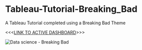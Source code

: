 # Tableau-Tutorial-Breaking_Bad
A Tableau Tutorial completed using a Breaking Bad Theme


<<<[LINK TO ACTIVE DASHBOARD](https://public.tableau.com/app/profile/henrico.pieterse/viz/BreakingBad_16893493780310/Dashboard1?publish=yes)>>>


![Data science - Breaking Bad](https://github.com/HenricoPi/Tableau-Tutorial-Breaking_Bad/assets/110978979/339546c9-d6d4-43e7-a54d-1c99faf4c2e9)
